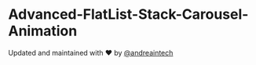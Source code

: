 # Advanced-FlatList-Stack-Carousel-Animation


Updated and maintained with ❤️ by [@andreaintech](https://andreaintech.github.io/web/)

